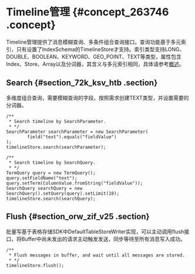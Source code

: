 # Timeline管理 {#concept_263746 .concept}

Timeline管理提供了消息模糊查询、多条件组合查询接口。查询功能基于多元索引，只有设置了IndexSchema的TimelineStore才支持。索引类型支持LONG、DOUBLE、BOOLEAN、KEYWORD、GEO\_POINT、TEXT等类型，属性包含Index、Store、Array以及分词器，其含义与多元索引相同，具体请参考[概述](../../../../cn.zh-CN/产品功能/多元索引/使用多元索引/概述.md#)。

## Search {#section_72k_ksv_htb .section}

多维度组合查询，需要模糊查询的字段，按照需求创建TEXT类型，并设置需要的分词器。

``` {#codeblock_ik4_jdk_0pn}
/**
 * Search timeline by SearchParameter.
 * */
SearchParameter searchParameter = new SearchParameter(
        field("text").equals("fieldValue")
);
timelineStore.search(searchParameter);

/**
 * Search timeline by SearchQuery.
 * */
TermQuery query = new TermQuery();
query.setFieldName("text");
query.setTerm(ColumnValue.fromString("fieldValue"));
SearchQuery searchQuery = new SearchQuery().setQuery(query).setLimit(10);
timelineStore.search(searchQuery);
```

## Flush {#section_orw_zif_v25 .section}

批量写基于表格存储SDK中DefaultTableStoreWriter实现，可以主动调用flush接口，将Buffer中尚未发出的请求主动触发发送，同步等待至所有消息写入成功。

``` {#codeblock_8rz_331_ehn}
/**
 * Flush messages in buffer, and wait until all messages are stored.
 * */
timelineStore.flush();
```

